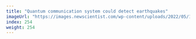 ```yaml
---
title: "Quantum communication system could detect earthquakes"
imageUrl: "https://images.newscientist.com/wp-content/uploads/2022/05/16165756/SEI_103772762.jpg?width=600"
index: 254
weight: 254
---
```

